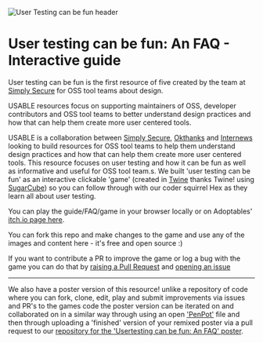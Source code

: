 ![User Testing can be fun header](https://github.com/simplysecure/usable-user-testing-can-be-fun/blob/main/Header%20graphics/ut-can-be-fun-header.png?raw=true "User Testing can be fun!")

# User testing can be fun: An FAQ - Interactive guide

User testing can be fun is the first resource of five created by the team at [Simply Secure](https://simplysecure.org/) for OSS tool teams about design.

USABLE resources focus on supporting maintainers of OSS, developer contributors and OSS tool teams to better understand design practices and how that can help them create more user centered tools.

USABLE is a collaboration between [Simply Secure](https://simplysecure.org/), [Okthanks](https://okthanks.com/) and [Internews](https://internews.org/) looking to build resources for OSS tool teams to help them understand design practices and how that can help them create more user centered tools.
This resource focuses on user testing  and how it can be fun as well as informative and useful for OSS tool team.s. We built 'user testing can be fun' as an interactive clickable 'game' (created in [Twine](https://twinery.org/) thanks Twine! using [SugarCube](https://www.motoslave.net/sugarcube/)) so you can follow through with our coder squirrel Hex as they learn all about user testing.

You can play the guide/FAQ/game in your browser locally or on Adoptables' [itch.io page here](https://adoptable.itch.io/user-testing-can-be-fun-a-guide-for-oss-developers-and-tool-teams-on-how-to-user).

You can fork this repo and make changes to the game and use any of the images and content here - it's free and open source :)

If you want to contribute a PR to improve the game or log a bug with the game you can do that by [raising a Pull Request](https://github.com/simplysecure/adoptable-user-testing-can-be-fun/pulls) and [opening an issue](https://github.com/simplysecure/adoptable-user-testing-can-be-fun/issues)

--- 

We also have a poster version of this resource! unlike a repository of code where you can fork, clone, edit, play and submit improvements via issues and PR's to the games code the poster version can be iterated on and collaborated on in a similar way through using an open ['PenPot'](https://penpot.app/) file and then through uploading a 'finished' version of your remixed poster via a pull request to our [repository for the 'Usertesting can be fun: An FAQ' poster](https://github.com/simplysecure/usable-user-testing-can-be-fun-poster).
